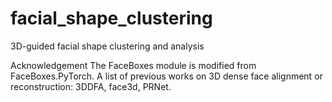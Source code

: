 # facial_shape_clustering
3D-guided facial shape clustering and analysis


Acknowledgement
The FaceBoxes module is modified from FaceBoxes.PyTorch.
A list of previous works on 3D dense face alignment or reconstruction: 3DDFA, face3d, PRNet.
